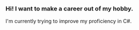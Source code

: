 ### Hi! I want to make a career out of my hobby.

I'm currently trying to improve my proficiency in C#.

<!--
**mrniceguy127/mrniceguy127** is a ✨ _special_ ✨ repository because its `README.md` (this file) appears on your GitHub profile.
-->
